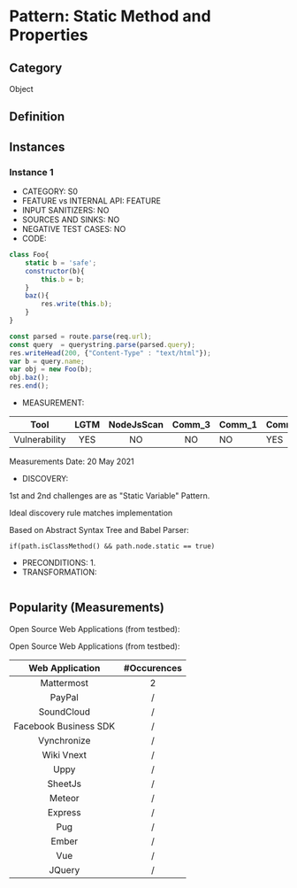 # Pattern: Static Method and Properties

## Category

Object

## Definition

## Instances

### Instance 1

- CATEGORY: S0
- FEATURE vs INTERNAL API: FEATURE
- INPUT SANITIZERS: NO
- SOURCES AND SINKS: NO
- NEGATIVE TEST CASES: NO
- CODE:

```javascript
class Foo{
    static b = 'safe';
    constructor(b){
        this.b = b;
    }
    baz(){
        res.write(this.b);
    }
}

const parsed = route.parse(req.url);
const query  = querystring.parse(parsed.query);
res.writeHead(200, {"Content-Type" : "text/html"});
var b = query.name;
var obj = new Foo(b);
obj.baz();      
res.end();
```

- MEASUREMENT:

|     Tool      | LGTM | NodeJsScan | Comm_3 | Comm_1 | Comm_2 | Vulnerable |
| :-----------: | :--: | :--------: | :------: | ------- | --------- | ---------- |
| Vulnerability | YES  | NO         |    NO   |    NO   |  YES      |   YES     |
Measurements Date: 20 May 2021

- DISCOVERY:



1st and 2nd challenges are as "Static Variable" Pattern.

Ideal discovery rule matches implementation

Based on Abstract Syntax Tree and Babel Parser:

```
if(path.isClassMethod() && path.node.static == true)
```

 

- PRECONDITIONS:
   1.
- TRANSFORMATION:
```

```
## Popularity (Measurements)

Open Source Web Applications (from testbed):

Open Source Web Applications (from testbed):

|    Web Application    | #Occurences |
| :-------------------: | :---------: |
|      Mattermost       |      2      |
|        PayPal         |      /      |
|      SoundCloud       |      /      |
| Facebook Business SDK |      /      |
|      Vynchronize      |      /      |
|      Wiki Vnext       |      /      |
|         Uppy          |      /      |
|        SheetJs        |      /      |
|        Meteor         |      /      |
|        Express        |      /      |
|          Pug          |      /      |
|         Ember         |      /      |
|          Vue          |      /      |
|        JQuery         |      /      |







